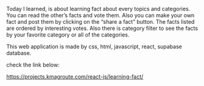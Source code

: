 Today I learned, is about learning fact about every topics and categories. You
can read the other’s facts and vote them. Also you can make your own fact and
post them by clicking on the “share a fact” button. The facts listed are ordered
by interesting votes. Also there is category filter to see the facts by your
favorite category or all of the categories.

This web application is made by css, html, javascript, react, supabase database.

check the link below:

https://projects.kmagroute.com/react-js/learning-fact/
